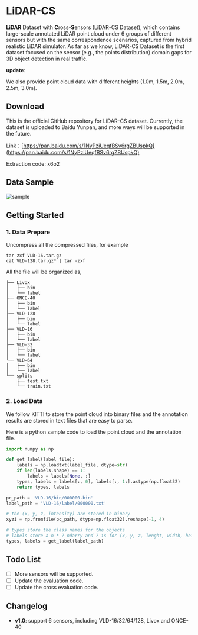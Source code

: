 # LiDAR-CS

**LiDAR** Dataset with **C**ross-**S**ensors (LiDAR-CS Dataset), which contains large-scale annotated LiDAR point cloud under 6 groups of different sensors but with the same correspondence scenarios, captured from hybrid realistic LiDAR simulator. As far as we know, LiDAR-CS Dataset is the first dataset focused on the sensor (e.g., the points distribution) domain gaps for 3D object detection in real traffic.

**update**:

 We also provide point cloud data with different heights (1.0m, 1.5m, 2.0m, 2.5m, 3.0m).

## Download

This is the official GitHub repository for LiDAR-CS dataset. Currently, the dataset is uploaded to Baidu Yunpan, and more ways will be supported in the future.

Link：[https://pan.baidu.com/s/1NyPziUeqfBSv6rgZBUspkQ](https://pan.baidu.com/s/1NyPziUeqfBSv6rgZBUspkQ) 

Extraction code: x6o2 



## Data Sample

![sample](figs/sample.jpg)

## Getting Started

### 1. Data Prepare
Uncompress all the compressed files, for example

```
tar zxf VLD-16.tar.gz
cat VLD-128.tar.gz* | tar -zxf
```

All the file will be organized as,

```
├── Livox
│   ├── bin
│   └── label
├── ONCE-40
│   ├── bin
│   └── label
├── VLD-128
│   ├── bin
│   └── label
├── VLD-16
│   ├── bin
│   └── label
├── VLD-32
│   ├── bin
│   └── label
└── VLD-64
│   ├── bin
│   └── label
└── splits
    ├── test.txt
    └── train.txt
```
    
### 2. Load Data

We follow KITTI to store the point cloud into binary files and the annotation results are stored in text files that are easy to parse.

Here is a python sample code to load the point cloud and the annotation file. 

```python
import numpy as np

def get_label(label_file):
    labels = np.loadtxt(label_file, dtype=str)
    if len(labels.shape) == 1:
        labels = labels[None, :]
    types, labels = labels[:, 0], labels[:, 1:].astype(np.float32)
    return types, labels

pc_path = 'VLD-16/bin/000000.bin'
label_path = 'VLD-16/label/000000.txt'

# the (x, y, z, intensity) are stored in binary
xyzi = np.fromfile(pc_path, dtype=np.float32).reshape(-1, 4) 

# types store the class names for the objects
# labels store a n * 7 ndarry and 7 is for (x, y, z, lenght, width, height, angle) in LiDAR coordinate.
types, labels = get_label(label_path) 

```


## Todo List

- [ ] More sensors will be supported.
- [ ] Update the evaluation code.
- [ ] Update the cross evaluation code.

## Changelog

+ **v1.0**: support 6 sensors, including VLD-16/32/64/128, Livox and ONCE-40
